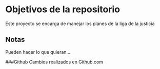 # Objetivos de la repositorio

Este proyecto se encarga de manejar los planes de la liga de la justicia


## Notas
Pueden hacer lo que quieran...


###Github
Cambios realizados en Github.com
